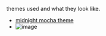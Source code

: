 themes used and what they look like.

- [midnight mocha theme](https://github.com/sharkifyy/DiscordThemeVault/blob/main/midnight%20catppuccin%20mocha.css)
- ![image](https://github.com/user-attachments/assets/2385c763-d522-409f-891d-35c8acadb985)
